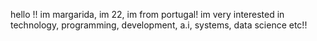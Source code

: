 hello !! im margarida, im 22, im from portugal! im very interested in technology, programming, development, a.i, systems, data science etc!!
